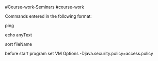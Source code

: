 #Course-work-Seminars
#course-work

Commands entered in the following format:

ping

echo anyText 

sort fileName

before start program set VM Options -Djava.security.policy=access.policy
